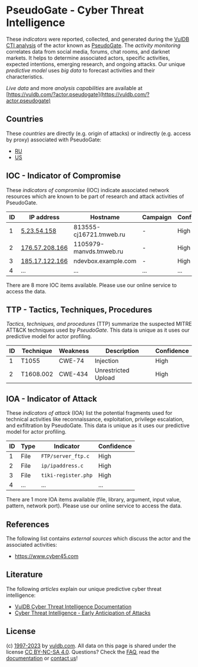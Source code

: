 # PseudoGate - Cyber Threat Intelligence

These _indicators_ were reported, collected, and generated during the [VulDB CTI analysis](https://vuldb.com/?kb.cti) of the actor known as [PseudoGate](https://vuldb.com/?actor.pseudogate). The _activity monitoring_ correlates data from social media, forums, chat rooms, and darknet markets. It helps to determine associated actors, specific activities, expected intentions, emerging research, and ongoing attacks. Our unique _predictive model_ uses _big data_ to forecast activities and their characteristics.

_Live data_ and more _analysis capabilities_ are available at [https://vuldb.com/?actor.pseudogate](https://vuldb.com/?actor.pseudogate)

## Countries

These _countries_ are directly (e.g. origin of attacks) or indirectly (e.g. access by proxy) associated with PseudoGate:

* [RU](https://vuldb.com/?country.ru)
* [US](https://vuldb.com/?country.us)

## IOC - Indicator of Compromise

These _indicators of compromise_ (IOC) indicate associated network resources which are known to be part of research and attack activities of PseudoGate.

ID | IP address | Hostname | Campaign | Confidence
-- | ---------- | -------- | -------- | ----------
1 | [5.23.54.158](https://vuldb.com/?ip.5.23.54.158) | 813555-cj16721.tmweb.ru | - | High
2 | [176.57.208.166](https://vuldb.com/?ip.176.57.208.166) | 1105979-manvds.tmweb.ru | - | High
3 | [185.17.122.166](https://vuldb.com/?ip.185.17.122.166) | ndevbox.example.com | - | High
4 | ... | ... | ... | ...

There are 8 more IOC items available. Please use our online service to access the data.

## TTP - Tactics, Techniques, Procedures

_Tactics, techniques, and procedures_ (TTP) summarize the suspected MITRE ATT&CK techniques used by _PseudoGate_. This data is unique as it uses our predictive model for actor profiling.

ID | Technique | Weakness | Description | Confidence
-- | --------- | -------- | ----------- | ----------
1 | T1055 | CWE-74 | Injection | High
2 | T1608.002 | CWE-434 | Unrestricted Upload | High

## IOA - Indicator of Attack

These _indicators of attack_ (IOA) list the potential fragments used for technical activities like reconnaissance, exploitation, privilege escalation, and exfiltration by PseudoGate. This data is unique as it uses our predictive model for actor profiling.

ID | Type | Indicator | Confidence
-- | ---- | --------- | ----------
1 | File | `FTP/server_ftp.c` | High
2 | File | `ip/ipaddress.c` | High
3 | File | `tiki-register.php` | High
4 | ... | ... | ...

There are 1 more IOA items available (file, library, argument, input value, pattern, network port). Please use our online service to access the data.

## References

The following list contains _external sources_ which discuss the actor and the associated activities:

* https://www.cyber45.com

## Literature

The following _articles_ explain our unique predictive cyber threat intelligence:

* [VulDB Cyber Threat Intelligence Documentation](https://vuldb.com/?kb.cti)
* [Cyber Threat Intelligence - Early Anticipation of Attacks](https://www.scip.ch/en/?labs.20201022)

## License

(c) [1997-2023](https://vuldb.com/?kb.changelog) by [vuldb.com](https://vuldb.com/?kb.about). All data on this page is shared under the license [CC BY-NC-SA 4.0](https://creativecommons.org/licenses/by-nc-sa/4.0/). Questions? Check the [FAQ](https://vuldb.com/?kb.faq), read the [documentation](https://vuldb.com/?kb) or [contact us](https://vuldb.com/?contact)!
